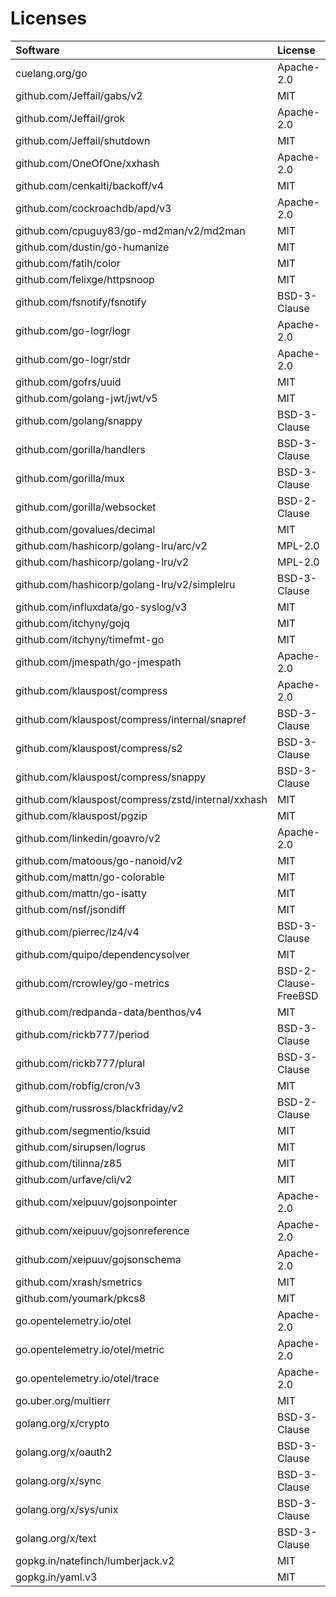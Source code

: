 # Licenses

| Software | License |
| :------- | :------ |
| cuelang.org/go | Apache-2.0 |
| github.com/Jeffail/gabs/v2 | MIT |
| github.com/Jeffail/grok | Apache-2.0 |
| github.com/Jeffail/shutdown | MIT |
| github.com/OneOfOne/xxhash | Apache-2.0 |
| github.com/cenkalti/backoff/v4 | MIT |
| github.com/cockroachdb/apd/v3 | Apache-2.0 |
| github.com/cpuguy83/go-md2man/v2/md2man | MIT |
| github.com/dustin/go-humanize | MIT |
| github.com/fatih/color | MIT |
| github.com/felixge/httpsnoop | MIT |
| github.com/fsnotify/fsnotify | BSD-3-Clause |
| github.com/go-logr/logr | Apache-2.0 |
| github.com/go-logr/stdr | Apache-2.0 |
| github.com/gofrs/uuid | MIT |
| github.com/golang-jwt/jwt/v5 | MIT |
| github.com/golang/snappy | BSD-3-Clause |
| github.com/gorilla/handlers | BSD-3-Clause |
| github.com/gorilla/mux | BSD-3-Clause |
| github.com/gorilla/websocket | BSD-2-Clause |
| github.com/govalues/decimal | MIT |
| github.com/hashicorp/golang-lru/arc/v2 | MPL-2.0 |
| github.com/hashicorp/golang-lru/v2 | MPL-2.0 |
| github.com/hashicorp/golang-lru/v2/simplelru | BSD-3-Clause |
| github.com/influxdata/go-syslog/v3 | MIT |
| github.com/itchyny/gojq | MIT |
| github.com/itchyny/timefmt-go | MIT |
| github.com/jmespath/go-jmespath | Apache-2.0 |
| github.com/klauspost/compress | Apache-2.0 |
| github.com/klauspost/compress/internal/snapref | BSD-3-Clause |
| github.com/klauspost/compress/s2 | BSD-3-Clause |
| github.com/klauspost/compress/snappy | BSD-3-Clause |
| github.com/klauspost/compress/zstd/internal/xxhash | MIT |
| github.com/klauspost/pgzip | MIT |
| github.com/linkedin/goavro/v2 | Apache-2.0 |
| github.com/matoous/go-nanoid/v2 | MIT |
| github.com/mattn/go-colorable | MIT |
| github.com/mattn/go-isatty | MIT |
| github.com/nsf/jsondiff | MIT |
| github.com/pierrec/lz4/v4 | BSD-3-Clause |
| github.com/quipo/dependencysolver | MIT |
| github.com/rcrowley/go-metrics | BSD-2-Clause-FreeBSD |
| github.com/redpanda-data/benthos/v4 | MIT |
| github.com/rickb777/period | BSD-3-Clause |
| github.com/rickb777/plural | BSD-3-Clause |
| github.com/robfig/cron/v3 | MIT |
| github.com/russross/blackfriday/v2 | BSD-2-Clause |
| github.com/segmentio/ksuid | MIT |
| github.com/sirupsen/logrus | MIT |
| github.com/tilinna/z85 | MIT |
| github.com/urfave/cli/v2 | MIT |
| github.com/xeipuuv/gojsonpointer | Apache-2.0 |
| github.com/xeipuuv/gojsonreference | Apache-2.0 |
| github.com/xeipuuv/gojsonschema | Apache-2.0 |
| github.com/xrash/smetrics | MIT |
| github.com/youmark/pkcs8 | MIT |
| go.opentelemetry.io/otel | Apache-2.0 |
| go.opentelemetry.io/otel/metric | Apache-2.0 |
| go.opentelemetry.io/otel/trace | Apache-2.0 |
| go.uber.org/multierr | MIT |
| golang.org/x/crypto | BSD-3-Clause |
| golang.org/x/oauth2 | BSD-3-Clause |
| golang.org/x/sync | BSD-3-Clause |
| golang.org/x/sys/unix | BSD-3-Clause |
| golang.org/x/text | BSD-3-Clause |
| gopkg.in/natefinch/lumberjack.v2 | MIT |
| gopkg.in/yaml.v3 | MIT |



